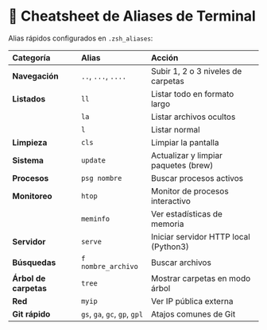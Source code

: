 # 📄 Cheatsheet de Aliases de Terminal

Alias rápidos configurados en `.zsh_aliases`:

| Categoría | Alias | Acción |
|:---|:---|:---|
| **Navegación** | `..`, `...`, `....` | Subir 1, 2 o 3 niveles de carpetas |
| **Listados** | `ll` | Listar todo en formato largo |
| | `la` | Listar archivos ocultos |
| | `l` | Listar normal |
| **Limpieza** | `cls` | Limpiar la pantalla |
| **Sistema** | `update` | Actualizar y limpiar paquetes (brew) |
| **Procesos** | `psg nombre` | Buscar procesos activos |
| **Monitoreo** | `htop` | Monitor de procesos interactivo |
| | `meminfo` | Ver estadísticas de memoria |
| **Servidor** | `serve` | Iniciar servidor HTTP local (Python3) |
| **Búsquedas** | `f nombre_archivo` | Buscar archivos |
| **Árbol de carpetas** | `tree` | Mostrar carpetas en modo árbol |
| **Red** | `myip` | Ver IP pública externa |
| **Git rápido** | `gs`, `ga`, `gc`, `gp`, `gpl` | Atajos comunes de Git |